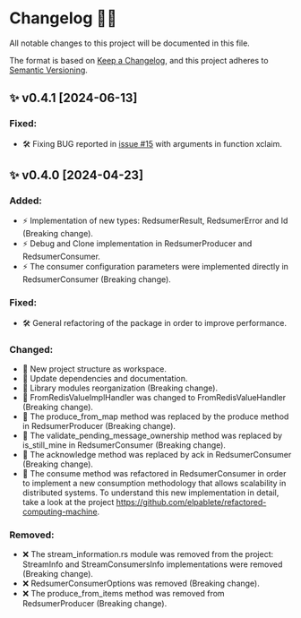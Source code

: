 # Changelog 📘💜

All notable changes to this project will be documented in this file.

The format is based on [Keep a Changelog](https://keepachangelog.com/en/1.1.0/),
and this project adheres to [Semantic Versioning](https://semver.org/spec/v2.0.0.html).

## ✨ v0.4.1 [2024-06-13]

### Fixed:

- 🛠 Fixing BUG reported in [issue #15](https://github.com/enerBit/redsumer-rs/issues/15) with arguments in function xclaim.

## ✨ v0.4.0 [2024-04-23]

### Added:

- ⚡ Implementation of new types: RedsumerResult, RedsumerError and Id (Breaking change).
- ⚡ Debug and Clone implementation in RedsumerProducer and RedsumerConsumer.
- ⚡ The consumer configuration parameters were implemented directly in RedsumerConsumer (Breaking change).

### Fixed:

- 🛠 General refactoring of the package in order to improve performance.

### Changed:

- 🚀 New project structure as workspace.
- 🚀 Update dependencies and documentation.
- 🚀 Library modules reorganization (Breaking change).
- 🚀 FromRedisValueImplHandler was changed to FromRedisValueHandler (Breaking change).
- 🚀 The produce_from_map method was replaced by the produce method in RedsumerProducer (Breaking change).
- 🚀 The validate_pending_message_ownership method was replaced by is_still_mine in RedsumerConsumer (Breaking change).
- 🚀 The acknowledge method was replaced by ack in RedsumerConsumer (Breaking change).
- 🚀 The consume method was refactored in RedsumerConsumer in order to implement a new consumption methodology that allows scalability in distributed systems. To understand this new implementation in detail, take a look at the project https://github.com/elpablete/refactored-computing-machine.

### Removed:

- ❌ The stream_information.rs module was removed from the project: StreamInfo and StreamConsumersInfo implementations were removed (Breaking change).
- ❌ RedsumerConsumerOptions was removed (Breaking change).
- ❌ The produce_from_items method was removed from RedsumerProducer (Breaking change).